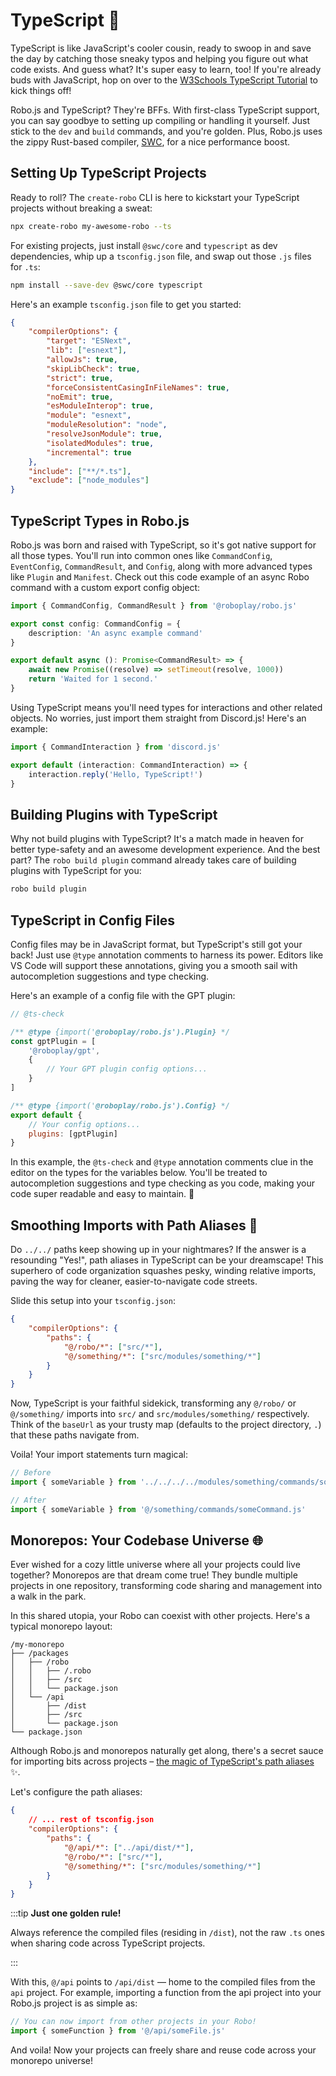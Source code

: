# TypeScript 🚀

TypeScript is like JavaScript's cooler cousin, ready to swoop in and save the day by catching those sneaky typos and helping you figure out what code exists. And guess what? It's super easy to learn, too! If you're already buds with JavaScript, hop on over to the [W3Schools TypeScript Tutorial](https://www.w3schools.com/typescript/) to kick things off!

Robo.js and TypeScript? They're BFFs. With first-class TypeScript support, you can say goodbye to setting up compiling or handling it yourself. Just stick to the `dev` and `build` commands, and you're golden. Plus, Robo.js uses the zippy Rust-based compiler, [SWC](https://swc.rs/), for a nice performance boost.

## Setting Up TypeScript Projects

Ready to roll? The `create-robo` CLI is here to kickstart your TypeScript projects without breaking a sweat:

```bash
npx create-robo my-awesome-robo --ts
```

For existing projects, just install `@swc/core` and `typescript` as dev dependencies, whip up a `tsconfig.json` file, and swap out those `.js` files for `.ts`:

```bash
npm install --save-dev @swc/core typescript
```

Here's an example `tsconfig.json` file to get you started:

```json title="tsconfig.json" showLineNumbers
{
	"compilerOptions": {
		"target": "ESNext",
		"lib": ["esnext"],
		"allowJs": true,
		"skipLibCheck": true,
		"strict": true,
		"forceConsistentCasingInFileNames": true,
		"noEmit": true,
		"esModuleInterop": true,
		"module": "esnext",
		"moduleResolution": "node",
		"resolveJsonModule": true,
		"isolatedModules": true,
		"incremental": true
	},
	"include": ["**/*.ts"],
	"exclude": ["node_modules"]
}
```

## TypeScript Types in Robo.js

Robo.js was born and raised with TypeScript, so it's got native support for all those types. You'll run into common ones like `CommandConfig`, `EventConfig`, `CommandResult`, and `Config`, along with more advanced types like `Plugin` and `Manifest`. Check out this code example of an async Robo command with a custom export config object:

```typescript title="/src/commands/command.ts" {1} showLineNumbers
import { CommandConfig, CommandResult } from '@roboplay/robo.js'

export const config: CommandConfig = {
	description: 'An async example command'
}

export default async (): Promise<CommandResult> => {
	await new Promise((resolve) => setTimeout(resolve, 1000))
	return 'Waited for 1 second.'
}
```

Using TypeScript means you'll need types for interactions and other related objects. No worries, just import them straight from Discord.js! Here's an example:

```typescript title="/src/commands/ts-command.ts" showLineNumbers
import { CommandInteraction } from 'discord.js'

export default (interaction: CommandInteraction) => {
	interaction.reply('Hello, TypeScript!')
}
```

## Building Plugins with TypeScript

Why not build plugins with TypeScript? It's a match made in heaven for better type-safety and an awesome development experience. And the best part? The `robo build plugin` command already takes care of building plugins with TypeScript for you:

```bash
robo build plugin
```

## TypeScript in Config Files

Config files may be in JavaScript format, but TypeScript's still got your back! Just use `@type` annotation comments to harness its power. Editors like VS Code will support these annotations, giving you a smooth sail with autocompletion suggestions and type checking.

Here's an example of a config file with the GPT plugin:

```javascript showLineNumbers {3} {11} filename="config/robo.mjs"
// @ts-check

/** @type {import('@roboplay/robo.js').Plugin} */
const gptPlugin = [
	'@roboplay/gpt',
	{
		// Your GPT plugin config options...
	}
]

/** @type {import('@roboplay/robo.js').Config} */
export default {
	// Your config options...
	plugins: [gptPlugin]
}
```

In this example, the `@ts-check` and `@type` annotation comments clue in the editor on the types for the variables below. You'll be treated to autocompletion suggestions and type checking as you code, making your code super readable and easy to maintain. 🎉

## Smoothing Imports with Path Aliases 🚀

Do `../../` paths keep showing up in your nightmares? If the answer is a resounding "Yes!", path aliases in TypeScript can be your dreamscape! This superhero of code organization squashes pesky, winding relative imports, paving the way for cleaner, easier-to-navigate code streets.

Slide this setup into your `tsconfig.json`:

```json showLineNumbers title="tsconfig.json" {4-5}
{
	"compilerOptions": {
		"paths": {
			"@/robo/*": ["src/*"],
			"@/something/*": ["src/modules/something/*"]
		}
	}
}
```

Now, TypeScript is your faithful sidekick, transforming any `@/robo/` or `@/something/` imports into `src/` and `src/modules/something/` respectively. Think of the `baseUrl` as your trusty map (defaults to the project directory, `.`) that these paths navigate from.

Voila! Your import statements turn magical:

```typescript showLineNumbers title="/src/commands/easy-peasy.ts"
// Before
import { someVariable } from '../../../../modules/something/commands/someCommand.js'

// After
import { someVariable } from '@/something/commands/someCommand.js'
```

## Monorepos: Your Codebase Universe 🌐

Ever wished for a cozy little universe where all your projects could live together? Monorepos are that dream come true! They bundle multiple projects in one repository, transforming code sharing and management into a walk in the park.

In this shared utopia, your Robo can coexist with other projects. Here's a typical monorepo layout:

```
/my-monorepo
├── /packages
│   ├── /robo
│   │   ├── /.robo
│   │   ├── /src
│   │   └── package.json
│   └── /api
│       ├── /dist
│       ├── /src
│       └── package.json
└── package.json
```

Although Robo.js and monorepos naturally get along, there's a secret sauce for importing bits across projects – [the magic of TypeScript's path aliases](#smoothing-imports-with-path-aliases-🚀) ✨.

Let's configure the path aliases:

```json title="tsconfig.json" showLineNumbers
{
	// ... rest of tsconfig.json
	"compilerOptions": {
		"paths": {
			"@/api/*": ["../api/dist/*"],
			"@/robo/*": ["src/*"],
			"@/something/*": ["src/modules/something/*"]
		}
	}
}
```

:::tip **Just one golden rule!** 

Always reference the compiled files (residing in `/dist`), not the raw `.ts` ones when sharing code across TypeScript projects.

:::

With this, `@/api` points to `/api/dist` — home to the compiled files from the `api` project. For example, importing a function from the api project into your Robo.js project is as simple as:

```ts
// You can now import from other projects in your Robo!
import { someFunction } from '@/api/someFile.js'
```

And voila! Now your projects can freely share and reuse code across your monorepo universe!
